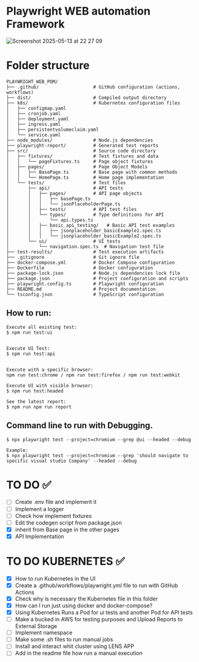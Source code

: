 # Playwright WEB automation Framework
![Screenshot 2025-05-13 at 22 27 09](https://github.com/user-attachments/assets/2bf66f8b-18b3-459d-8edb-bc1325303d6b)

# Folder structure
```
PLAYWRIGHT_WEB_POM/
├── .github/                    # GitHub configuration (actions, workflows)
├── dist/                       # Compiled output directory
├── k8s/                        # Kubernetes configuration files
│   ├── configmap.yaml
│   ├── cronjob.yaml
│   ├── deployment.yaml
│   ├── ingress.yaml
│   ├── persistentvolumeclaim.yaml
│   └── service.yaml
├── node_modules/               # Node.js dependencies
├── playwright-report/          # Generated test reports
├── src/                        # Source code directory
│   ├── fixtures/               # Test fixtures and data
│   │   └── pageFixtures.ts     # Page object fixtures
│   ├── pages/                  # Page Object Models
│   │   ├── BasePage.ts         # Base page with common methods
│   │   └── HomePage.ts         # Home page implementation
│   └── tests/                  # Test files
│       ├── api/                # API tests
│       │   ├── pages/          # API page objects
│       │   │   ├── basePage.ts
│       │   │   └── jsonPlaceholderPage.ts
│       │   ├── tests/          # API test files
│       │   └── types/          # Type definitions for API
│       │       └── api.types.ts
│       │   ├── basic_api_testing/   # Basic API test examples
│       │   │   ├── jsonplaceholder_basicExample1.spec.ts
│       │   │   └── jsonplaceholder_basicExample2.spec.ts
│       └── ui/                 # UI tests
│           └── navigation.spec.ts  # Navigation test file
├── test-results/               # Test execution artifacts
├── .gitignore                  # Git ignore file
├── docker-compose.yml          # Docker Compose configuration
├── Dockerfile                  # Docker configuration
├── package-lock.json           # Node.js dependencies lock file
├── package.json                # Project configuration and scripts
├── playwright.config.ts        # Playwright configuration
├── README.md                   # Project documentation
└── tsconfig.json               # TypeScript configuration        
```

## How to run: 

```shell
Execute all existing test: 
$ npm run test:ui


Execute UI Test: 
$ npm run test:api


Execute with a specific browser: 
npm run test:chrome / npm run test:firefox / npm run test:webkit

Execute UI with visible browser: 
$ npm run test:headed

See the latest report: 
$ npm run npm run report
```

## Command line to run with Debugging. 
```shell
$ npx playwright test --project=chromium --grep @ui --headed --debug

Example: 
$ npx playwright test --project=chromium --grep 'should navigate to specific visual studio Company' --headed --debug
```

# TO DO ✅
- [ ] Create .env file and implement it
- [ ] Implement a logger
- [ ] Check how implement fixtures
- [ ] Edit the codegen script from package.json
- [X] inherit from Base page in the other pages
- [X] API Implementation

# TO DO KUBERNETES ✅ 
- [X] How to run Kubernetes in the UI
- [X] Create a .github/workflows/playwright.yml file to run with GitHub Actions
- [X] Check why is necessary the Kubernetes file in this folder
- [X] How can I run just using docker and docker-compose?
- [X] Using Kubernetes Runs a Pod for ui tests and another Pod for API tests
- [ ] Make a bucked in AWS for testing purposes and Upload Reports to External Storage
- [ ] Implement namespace
- [ ] Make some .sh files to run manual jobs
- [ ] Install and interact whit cluster using LENS APP
- [ ] Add in the readme file how run a manual execution